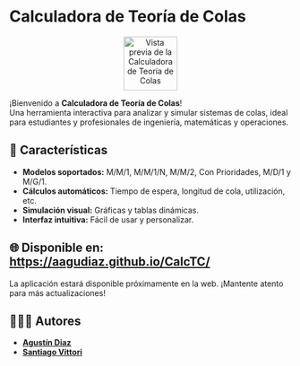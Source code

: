 # Calculadora de Teoría de Colas

<p align="center">
    <img src="./public/calculadora.ico" alt="Vista previa de la Calculadora de Teoría de Colas" width="96" />
</p>

¡Bienvenido a **Calculadora de Teoría de Colas**!  
Una herramienta interactiva para analizar y simular sistemas de colas, ideal para estudiantes y profesionales de ingeniería, matemáticas y operaciones.

## 🚀 Características

- **Modelos soportados:** M/M/1, M/M/1/N, M/M/2, Con Prioridades, M/D/1 y M/G/1.
- **Cálculos automáticos:** Tiempo de espera, longitud de cola, utilización, etc.
- **Simulación visual:** Gráficas y tablas dinámicas.
- **Interfaz intuitiva:** Fácil de usar y personalizar.

## 🌐 Disponible en: https://aagudiaz.github.io/CalcTC/

La aplicación estará disponible próximamente en la web. ¡Mantente atento para más actualizaciones!

## 👨🏼‍💻 Autores

- [**Agustín Diaz**](https://github.com/AaguDiaz)
- [**Santiago Vittori**](https://github.com/vittorisantiago)
